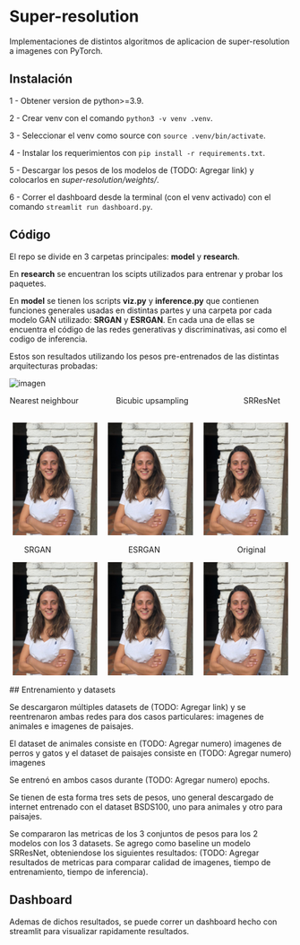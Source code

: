 # Super-resolution

Implementaciones de distintos algoritmos de aplicacion de super-resolution a imagenes con PyTorch.

## Instalación

1 - Obtener version de python>=3.9.

2 - Crear venv con el comando `python3 -v venv .venv`.

3 - Seleccionar el venv como source con `source .venv/bin/activate`.

4 - Instalar los requerimientos con `pip install -r requirements.txt`.

5 - Descargar los pesos de los modelos de (TODO: Agregar link) y colocarlos en *super-resolution/weights/*.

6 - Correr el dashboard desde la terminal (con el venv activado) con el comando `streamlit run dashboard.py`.

## Código

El repo se divide en 3 carpetas principales: **model** y **research**.

En **research** se encuentran los scipts utilizados para entrenar y probar los paquetes.

En **model** se tienen los scripts **viz&#46;py** y **inference&#46;py** que contienen funciones generales usadas en distintas partes y una carpeta por cada modelo GAN utilizado: **SRGAN** y **ESRGAN**. En cada una de ellas se encuentra el código de las redes generativas y discriminativas, asi como el codigo de inferencia.

Estos son resultados utilizando los pesos pre-entrenados de las distintas arquitecturas probadas:

![imagen](./images/SR-comparisson.png)


<p align="center">
Nearest neighbour &nbsp; &nbsp; &nbsp; &nbsp; &nbsp; &nbsp; &nbsp; &nbsp; Bicubic upsampling &nbsp; &nbsp;  &nbsp; &nbsp; &nbsp; &nbsp; &nbsp; &nbsp; &nbsp; &nbsp; &nbsp; &nbsp; SRResNet &nbsp; &nbsp;&nbsp; &nbsp; 
</p>
<p align="center">
  <img alt="1" src="./images/me/NearestNeighbour.jpeg" width="30%">
&nbsp; &nbsp;
  <img alt="2" src="./images/me/Bicubic.jpeg" width="30%">
&nbsp; &nbsp;
  <img alt="3" src="./images/me/SRResNet.jpeg" width="30%">
</p>

<p align="center">
SRGAN &nbsp; &nbsp; &nbsp; &nbsp; &nbsp;&nbsp; &nbsp; &nbsp; &nbsp; &nbsp; &nbsp; &nbsp; &nbsp;&nbsp; &nbsp; &nbsp; &nbsp; &nbsp; ESRGAN &nbsp; &nbsp;  &nbsp; &nbsp; &nbsp; &nbsp; &nbsp; &nbsp; &nbsp; &nbsp; &nbsp; &nbsp; &nbsp; &nbsp; &nbsp; &nbsp; &nbsp; Original &nbsp;&nbsp; &nbsp; 
</p>
<p align="center">
  <img alt="1" src="./images/me/NearestNeighbour.jpeg" width="30%">
&nbsp; &nbsp;
  <img alt="2" src="./images/me/Bicubic.jpeg" width="30%">
&nbsp; &nbsp;
  <img alt="3" src="./images/me/Original.jpeg" width="30%">
</p>
## Entrenamiento y datasets

Se descargaron múltiples datasets de (TODO: Agregar link) y se reentrenaron ambas redes para dos casos particulares: imagenes de animales e imagenes de paisajes.

El dataset de animales consiste en (TODO: Agregar numero) imagenes de perros y gatos y el dataset de paisajes consiste en (TODO: Agregar numero) imagenes

Se entrenó en ambos casos durante (TODO: Agregar numero) epochs.

Se tienen de esta forma tres sets de pesos, uno general descargado de internet entrenado con el dataset BSDS100, uno para animales y otro para paisajes.

Se compararon las metricas de los 3 conjuntos de pesos para los 2 modelos con los 3 datasets. Se agrego como baseline un modelo SRResNet, obteniendose los siguientes resultados:
(TODO: Agregar resultados de metricas para comparar calidad de imagenes, tiempo de entrenamiento, tiempo de inferencia).

## Dashboard

Ademas de dichos resultados, se puede correr un dashboard hecho con streamlit para visualizar rapidamente resultados.
